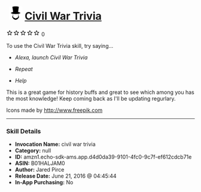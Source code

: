# &nbsp;<img src="skill_icon" alt="Civil War Trivia icon" width="36"> [Civil War Trivia](http://alexa.amazon.com/#skills/amzn1.echo-sdk-ams.app.d4d0da39-9101-4fc0-9c7f-ef612cdcb71e)
![0 stars](../../images/ic_star_border_black_18dp_1x.png)![0 stars](../../images/ic_star_border_black_18dp_1x.png)![0 stars](../../images/ic_star_border_black_18dp_1x.png)![0 stars](../../images/ic_star_border_black_18dp_1x.png)![0 stars](../../images/ic_star_border_black_18dp_1x.png) 0

To use the Civil War Trivia skill, try saying...

* *Alexa, launch Civil War Trivia*

* *Repeat*

* *Help*

This is a great game for history buffs and great to see which among you has the most knowledge! Keep coming back as I'll be updating regurlary. 

Icons made by http://www.freepik.com

***

### Skill Details

* **Invocation Name:** civil war trivia
* **Category:** null
* **ID:** amzn1.echo-sdk-ams.app.d4d0da39-9101-4fc0-9c7f-ef612cdcb71e
* **ASIN:** B01HALJAM0
* **Author:** Jared Pirce
* **Release Date:** June 21, 2016 @ 04:45:44
* **In-App Purchasing:** No
